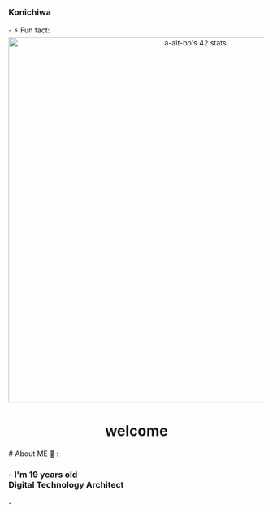 ###  Konichiwa 

<!--
**Abdelouahedait/Abdelouahedait** is a ✨ _special_ ✨ repository because its `README.md` (this file) appears on your GitHub profile.

Here are some ideas to get you started:

- 🔭 I’m currently working on ...
- 🌱 I’m currently learning ...
- 👯 I’m looking to collaborate on ...
- 🤔 I’m looking for help with ...
- 💬 Ask me about ...
- 📫 How to reach me: ...
- 😄 Pronouns: ......
-->- ⚡ Fun fact:
<div align="center">
   <img width="720" height="auto" 
 src="https://badge.mediaplus.ma/binary/a-ait-bo" alt="a-ait-bo's 42 stats">
</div> 
<h1 align="center"> welcome</h1>
# About ME 💬 :

### - I'm 19 years  old <br> Digital Technology Architect
<!--
<img hight="200" width="600" alt="GIF" align="right" src="https://github.com/Xx-Ashutosh-xX/Xx-Ashutosh-xX/blob/master/assets/208593.gif">
-->-
</div>


